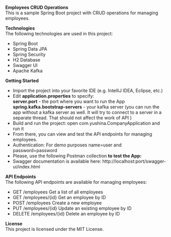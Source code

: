 **Employees CRUD Operations**<br>
This is a sample Spring Boot project with CRUD operations for managing employees.

**Technologies**<br>
The following technologies are used in this project:

* Spring Boot
* Spring Data JPA
* Spring Security
* H2 Database
* Swagger UI
* Apache Kafka

**Getting Started**<br>
* Import the project into your favorite IDE (e.g. IntelliJ IDEA, Eclipse, etc.)
* Edit **application.properties** to specify:<br>
 **server.port** - the port where you want to run the App<br>
  **spring.kafka.bootstrap-servers** - your kafka server (you can run the app without a kafka server as well. 
It will try to connect to a server in a separate thread. That should not affect the work of API )
* Build and run the project: open com.yushina.CompanyApplication and run it
* From there, you can view and test the API endpoints for managing employees.
* Authentication: For demo purposes name=user and password=password
* Please, use the following Postman collection **to test the App:** 
* Swagger documentation is available here: http://localhost:port/swagger-ui/index.html

**API Endpoints**<br>
The following API endpoints are available for managing employees:

* GET	/employees	    Get a list of all employees
* GET	/employees/{id}	Get an employee by ID
* POST	/employees	Create a new employee
* PUT	/employees/{id}	Update an existing employee by ID
* DELETE	/employees/{id}	Delete an employee by ID

**License**<br>
This project is licensed under the MIT License.